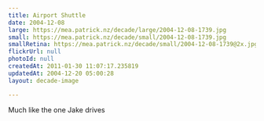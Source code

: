 ```yaml
---
title: Airport Shuttle
date: 2004-12-08
large: https://mea.patrick.nz/decade/large/2004-12-08-1739.jpg
small: https://mea.patrick.nz/decade/small/2004-12-08-1739.jpg
smallRetina: https://mea.patrick.nz/decade/small/2004-12-08-1739@2x.jpg
flickrUrl: null
photoId: null
createdAt: 2011-01-30 11:07:17.235819
updatedAt: 2004-12-20 05:00:28
layout: decade-image

---
```

Much like the one Jake drives
